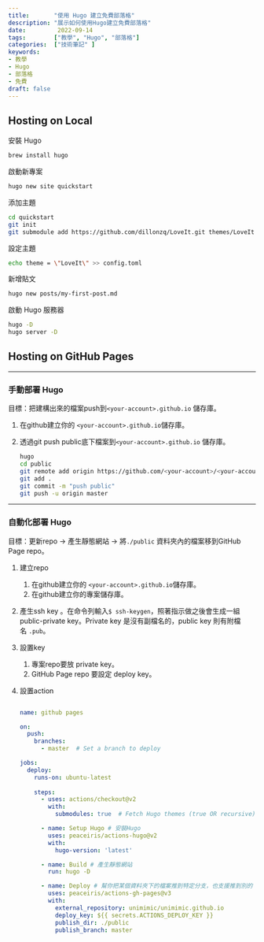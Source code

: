 ```yaml
---
title:       "使用 Hugo 建立免費部落格"
description: "展示如何使用Hugo建立免費部落格"
date:         2022-09-14
tags:        ["教學", "Hugo", "部落格"]
categories:  ["技術筆記" ]
keywords:
- 教學
- Hugo
- 部落格
- 免費
draft: false
---
```




## ****Hosting on Local****

 安裝 Hugo

```bash
brew install hugo
```

啟動新專案

```bash
hugo new site quickstart
```

添加主題

```bash
cd quickstart
git init
git submodule add https://github.com/dillonzq/LoveIt.git themes/LoveIt
```

設定主題

```bash
echo theme = \"LoveIt\" >> config.toml
```

新增貼文

```bash
hugo new posts/my-first-post.md
```

啟動 Hugo 服務器

```bash
hugo -D
hugo server -D
```

## ****Hosting on GitHub Pages****

---

### 手動**部署 Hugo**

目標：把建構出來的檔案push到`<your-account>.github.io` 儲存庫。

1. 在github建立你的 `<your-account>.github.io`儲存庫。
2. 透過git push public底下檔案到`<your-account>.github.io` 儲存庫。
    
    ```bash
    hugo
    cd public
    git remote add origin https://github.com/<your-account>/<your-account>.github.io
    git add .
    git commit -m "push public"
    git push -u origin master
    ```
    

---

### **自動化部署 Hugo**

目標：更新repo → 產生靜態網站 → 將`./public` 資料夾內的檔案移到GitHub Page repo。

1. 建立repo
    1. 在github建立你的 `<your-account>.github.io`儲存庫。
    2. 在github建立你的專案儲存庫。
2. 產生ssh key 。在命令列輸入`$ ssh-keygen`，照著指示做之後會生成一組 public-private key。Private key 是沒有副檔名的，public key 則有附檔名 `.pub`。
3. 設置key
    1. 專案repo要放 private key。
    2. GitHub Page repo 要設定 deploy key。
4. 設置action
    
    ```yaml
    
    name: github pages
    
    on:
      push:
        branches:
          - master  # Set a branch to deploy
    
    jobs:
      deploy:
        runs-on: ubuntu-latest
        
        steps:
          - uses: actions/checkout@v2
            with:
              submodules: true  # Fetch Hugo themes (true OR recursive)
    
          - name: Setup Hugo # 安裝Hugo
            uses: peaceiris/actions-hugo@v2
            with:
              hugo-version: 'latest'
    
          - name: Build # 產生靜態網站
            run: hugo -D
    
          - name: Deploy # 幫你把某個資料夾下的檔案推到特定分支，也支援推到別的 GitHub repo，完全符合我的需求，只是需要另外在外部 repo 設定 deploy key 讓 action 可以把檔案推過去
            uses: peaceiris/actions-gh-pages@v3
            with:
              external_repository: unimimic/unimimic.github.io
              deploy_key: ${{ secrets.ACTIONS_DEPLOY_KEY }}
              publish_dir: ./public
              publish_branch: master
    ```